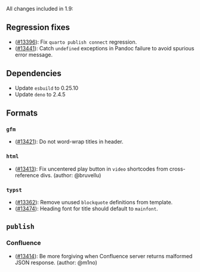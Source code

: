All changes included in 1.9:

## Regression fixes

- ([#13396](https://github.com/quarto-dev/quarto-cli/issues/13396)): Fix `quarto publish connect` regression.
- ([#13441](https://github.com/quarto-dev/quarto-cli/pull/13441)): Catch `undefined` exceptions in Pandoc failure to avoid spurious error message.

## Dependencies

- Update `esbuild` to 0.25.10
- Update `deno` to 2.4.5

## Formats

### `gfm`

- ([#13421](https://github.com/quarto-dev/quarto-cli/issues/13421)): Do not word-wrap titles in header.

### `html`

- ([#13413](https://github.com/quarto-dev/quarto-cli/issues/13413)): Fix uncentered play button in `video` shortcodes from cross-reference divs. (author: @bruvellu)

### `typst`

- ([#13362](https://github.com/quarto-dev/quarto-cli/issues/13362)): Remove unused `blockquote` definitions from template.
- ([#13474](https://github.com/quarto-dev/quarto-cli/issues/13474)): Heading font for title should default to `mainfont`.

## `publish`

### Confluence

- ([#13414](https://github.com/quarto-dev/quarto-cli/issues/13414)): Be more forgiving when Confluence server returns malformed JSON response. (author: @m1no)
